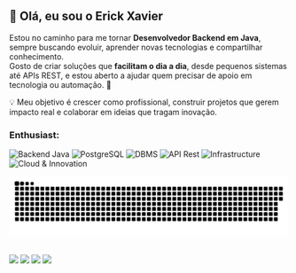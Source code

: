 ## 👋 Olá, eu sou o Erick Xavier  

Estou no caminho para me tornar **Desenvolvedor Backend em Java**, sempre buscando evoluir, aprender novas tecnologias e compartilhar conhecimento.  
Gosto de criar soluções que **facilitam o dia a dia**, desde pequenos sistemas até APIs REST, e estou aberto a ajudar quem precisar de apoio em tecnologia ou automação. 🚀  

💡 Meu objetivo é crescer como profissional, construir projetos que gerem impacto real e colaborar em ideias que tragam inovação.  

### Enthusiast:
![Backend Java](https://img.shields.io/badge/Backend%20Java-121212?style=for-the-badge&logo=openjdk&logoColor=F89820)
![PostgreSQL](https://img.shields.io/badge/PostgreSQL-121212?style=for-the-badge&logo=postgresql&logoColor=336791)
![DBMS](https://img.shields.io/badge/DBMS-121212?style=for-the-badge&logo=mysql&logoColor=4479A1)
![API Rest](https://img.shields.io/badge/API%20Rest-121212?style=for-the-badge&logo=fastapi&logoColor=009688)
![Infrastructure](https://img.shields.io/badge/Infrastructure-121212?style=for-the-badge&logo=databricks&logoColor=FF3621)
![Cloud & Innovation](https://img.shields.io/badge/Cloud%20%26%20Innovation-121212?style=for-the-badge&logo=icloud&logoColor=1E90FF)


<picture>
  <source media="(prefers-color-scheme: dark)" srcset="https://raw.githubusercontent.com/AnaKind4/AnaKind4/output/github-contribution-grid-snake-dark.svg">
  <source media="(prefers-color-scheme: light)" srcset="https://raw.githubusercontent.com/AnaKind4/AnaKind4/output/github-contribution-grid-snake.svg">
  <img alt="github contribution grid snake animation" src="https://raw.githubusercontent.com/AnaKind4/AnaKind4/output/github-contribution-grid-snake.svg">
</picture>
  
  ##
 
<div> 
  <a href="https://instagram.com/erickpeixotosx" target="_blank"><img src="https://img.shields.io/badge/-Instagram-%23E4405F?style=for-the-badge&logo=instagram&logoColor=white" target="_blank"></a>
 	<a href="[https://www.twitch.tv/sonecaizii" target="_blank"><img src="https://img.shields.io/badge/Twitch-9146FF?style=for-the-badge&logo=twitch&logoColor=white" target="_blank"></a>
  <a href = "mailto:erickxavier180@gmail.com"><img src="https://img.shields.io/badge/-Gmail-%23333?style=for-the-badge&logo=gmail&logoColor=white" target="_blank"></a>
  <a href="https://www.linkedin.com/in/erick-xavier-psx" target="_blank"><img src="https://img.shields.io/badge/-LinkedIn-%230077B5?style=for-the-badge&logo=linkedin&logoColor=white" target="_blank"></a> 
  
</div>

